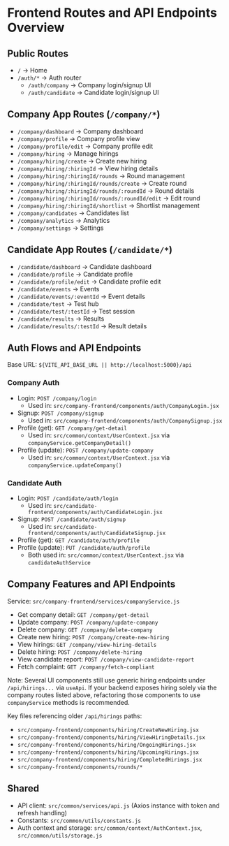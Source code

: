# Frontend Routes and API Endpoints Overview

## Public Routes
- `/` → Home
- `/auth/*` → Auth router
  - `/auth/company` → Company login/signup UI
  - `/auth/candidate` → Candidate login/signup UI

## Company App Routes (`/company/*`)
- `/company/dashboard` → Company dashboard
- `/company/profile` → Company profile view
- `/company/profile/edit` → Company profile edit
- `/company/hiring` → Manage hirings
- `/company/hiring/create` → Create new hiring
- `/company/hiring/:hiringId` → View hiring details
- `/company/hiring/:hiringId/rounds` → Round management
- `/company/hiring/:hiringId/rounds/create` → Create round
- `/company/hiring/:hiringId/rounds/:roundId` → Round details
- `/company/hiring/:hiringId/rounds/:roundId/edit` → Edit round
- `/company/hiring/:hiringId/shortlist` → Shortlist management
- `/company/candidates` → Candidates list
- `/company/analytics` → Analytics
- `/company/settings` → Settings

## Candidate App Routes (`/candidate/*`)
- `/candidate/dashboard` → Candidate dashboard
- `/candidate/profile` → Candidate profile
- `/candidate/profile/edit` → Candidate profile edit
- `/candidate/events` → Events
- `/candidate/events/:eventId` → Event details
- `/candidate/test` → Test hub
- `/candidate/test/:testId` → Test session
- `/candidate/results` → Results
- `/candidate/results/:testId` → Result details

## Auth Flows and API Endpoints

Base URL: `${VITE_API_BASE_URL || http://localhost:5000}/api`

### Company Auth
- Login: `POST /company/login`
  - Used in: `src/company-frontend/components/auth/CompanyLogin.jsx`
- Signup: `POST /company/signup`
  - Used in: `src/company-frontend/components/auth/CompanySignup.jsx`
- Profile (get): `GET /company/get-detail`
  - Used in: `src/common/context/UserContext.jsx` via `companyService.getCompanyDetail()`
- Profile (update): `POST /company/update-company`
  - Used in: `src/common/context/UserContext.jsx` via `companyService.updateCompany()`

### Candidate Auth
- Login: `POST /candidate/auth/login`
  - Used in: `src/candidate-frontend/components/auth/CandidateLogin.jsx`
- Signup: `POST /candidate/auth/signup`
  - Used in: `src/candidate-frontend/components/auth/CandidateSignup.jsx`
- Profile (get): `GET /candidate/auth/profile`
- Profile (update): `PUT /candidate/auth/profile`
  - Both used in: `src/common/context/UserContext.jsx` via `candidateAuthService`

## Company Features and API Endpoints

Service: `src/company-frontend/services/companyService.js`
- Get company detail: `GET /company/get-detail`
- Update company: `POST /company/update-company`
- Delete company: `GET /company/delete-company`
- Create new hiring: `POST /company/create-new-hiring`
- View hirings: `GET /company/view-hiring-details`
- Delete hiring: `POST /company/delete-hiring`
- View candidate report: `POST /company/view-candidate-report`
- Fetch complaint: `GET /company/fetch-compliant`

Note: Several UI components still use generic hiring endpoints under `/api/hirings...` via `useApi`. If your backend exposes hiring solely via the company routes listed above, refactoring those components to use `companyService` methods is recommended.

Key files referencing older `/api/hirings` paths:
- `src/company-frontend/components/hiring/CreateNewHiring.jsx`
- `src/company-frontend/components/hiring/ViewHiringDetails.jsx`
- `src/company-frontend/components/hiring/OngoingHirings.jsx`
- `src/company-frontend/components/hiring/UpcomingHirings.jsx`
- `src/company-frontend/components/hiring/CompletedHirings.jsx`
- `src/company-frontend/components/rounds/*`

## Shared
- API client: `src/common/services/api.js` (Axios instance with token and refresh handling)
- Constants: `src/common/utils/constants.js`
- Auth context and storage: `src/common/context/AuthContext.jsx`, `src/common/utils/storage.js`


